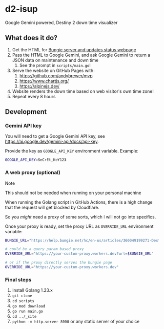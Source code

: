 # d2-isup

Google Gemini powered, Destiny 2 down time visualizer

## What does it do?

1. Get the HTML for [Bungie server and updates status webpage](https://help.bungie.net/hc/en-us/articles/360049199271-Destiny-Server-and-Update-Status)
1. Pass the HTML to Google Gemini, and ask Google Gemini to return a JSON data on maintenance and down time
   1. See the prompt in `scripts/main.go`!
1. Serve the website on GitHub Pages with:
   1. <https://github.com/andybrewer/mvp>
   1. <https://www.chartjs.org/>
   1. <https://alpinejs.dev/>
1. Website renders the down time based on web visitor's own time zone!
1. Repeat every 8 hours

## Development

### Gemini API key

You will need to get a Google Gemini API key, see <https://ai.google.dev/gemini-api/docs/api-key>.

Provide the key as `GOOGLE_API_KEY` environment variable. Example:

```sh
GOOGLE_API_KEY=SeCrEt_KeY123
```

### A web proxy (optional)

> [!NOTE]
> This should not be needed when running on your personal machine

When running the Golang script in GitHub Actions, there is a high change that
the request will get blocked by Cloudflare.

So you _might_ need a proxy of some sorts, which I will not go into specifics.

Once your proxy is ready, set the proxy URL as `OVERRIDE_URL` environment variable:

```sh
BUNGIE_URL="https://help.bungie.net/hc/en-us/articles/360049199271-Destiny-Server-and-Update-Status"

# could be a query param based proxy
OVERRIDE_URL="https://your-custom-proxy.workers.dev?url=$BUNGIE_URL"

# or if the proxy directly serves the bungie page
OVERRIDE_URL="https://your-custom-proxy.workers.dev"
```

### Final steps

1. Install Golang 1.23.x
1. `git clone`
1. `cd scripts`
1. `go mod download`
1. `go run main.go`
1. `cd ../_site`
1. `python -m http.server 8000` or any static server of your choice
